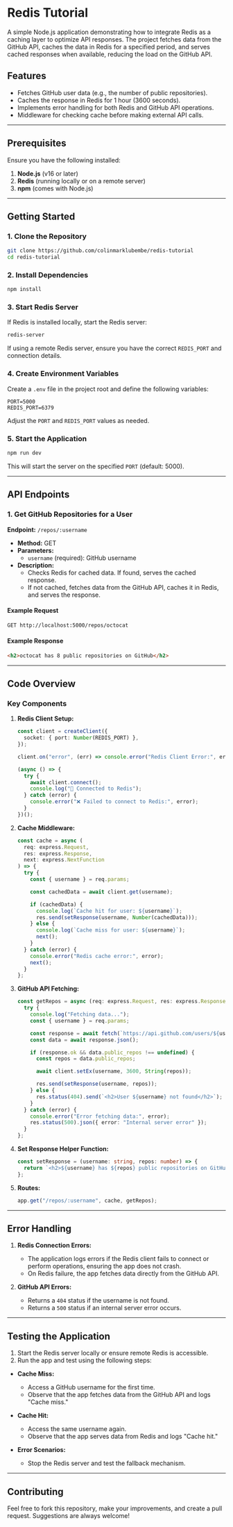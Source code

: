 # Redis Tutorial

A simple Node.js application demonstrating how to integrate Redis as a caching layer to optimize API responses. The project fetches data from the GitHub API, caches the data in Redis for a specified period, and serves cached responses when available, reducing the load on the GitHub API.

## Features

- Fetches GitHub user data (e.g., the number of public repositories).
- Caches the response in Redis for 1 hour (3600 seconds).
- Implements error handling for both Redis and GitHub API operations.
- Middleware for checking cache before making external API calls.

---

## Prerequisites

Ensure you have the following installed:

1. **Node.js** (v16 or later)
2. **Redis** (running locally or on a remote server)
3. **npm** (comes with Node.js)

---

## Getting Started

### 1. Clone the Repository
```bash
git clone https://github.com/colinmarklubembe/redis-tutorial
cd redis-tutorial
```

### 2. Install Dependencies
```bash
npm install
```

### 3. Start Redis Server

If Redis is installed locally, start the Redis server:
```bash
redis-server
```
If using a remote Redis server, ensure you have the correct `REDIS_PORT` and connection details.

### 4. Create Environment Variables
Create a `.env` file in the project root and define the following variables:
```env
PORT=5000
REDIS_PORT=6379
```
Adjust the `PORT` and `REDIS_PORT` values as needed.

### 5. Start the Application
```bash
npm run dev
```
This will start the server on the specified `PORT` (default: 5000).

---

## API Endpoints

### 1. **Get GitHub Repositories for a User**
**Endpoint:** `/repos/:username`

- **Method:** GET
- **Parameters:**
  - `username` (required): GitHub username
- **Description:**
  - Checks Redis for cached data. If found, serves the cached response.
  - If not cached, fetches data from the GitHub API, caches it in Redis, and serves the response.

#### Example Request
```bash
GET http://localhost:5000/repos/octocat
```

#### Example Response
```html
<h2>octocat has 8 public repositories on GitHub</h2>
```

---

## Code Overview

### Key Components

1. **Redis Client Setup:**
   ```typescript
   const client = createClient({
     socket: { port: Number(REDIS_PORT) },
   });

   client.on("error", (err) => console.error("Redis Client Error:", err));

   (async () => {
     try {
       await client.connect();
       console.log("🔗 Connected to Redis");
     } catch (error) {
       console.error("❌ Failed to connect to Redis:", error);
     }
   })();
   ```

2. **Cache Middleware:**
   ```typescript
   const cache = async (
     req: express.Request,
     res: express.Response,
     next: express.NextFunction
   ) => {
     try {
       const { username } = req.params;

       const cachedData = await client.get(username);

       if (cachedData) {
         console.log(`Cache hit for user: ${username}`);
         res.send(setResponse(username, Number(cachedData)));
       } else {
         console.log(`Cache miss for user: ${username}`);
         next();
       }
     } catch (error) {
       console.error("Redis cache error:", error);
       next();
     }
   };
   ```

3. **GitHub API Fetching:**
   ```typescript
   const getRepos = async (req: express.Request, res: express.Response) => {
     try {
       console.log("Fetching data...");
       const { username } = req.params;

       const response = await fetch(`https://api.github.com/users/${username}`);
       const data = await response.json();

       if (response.ok && data.public_repos !== undefined) {
         const repos = data.public_repos;

         await client.setEx(username, 3600, String(repos));

         res.send(setResponse(username, repos));
       } else {
         res.status(404).send(`<h2>User ${username} not found</h2>`);
       }
     } catch (error) {
       console.error("Error fetching data:", error);
       res.status(500).json({ error: "Internal server error" });
     }
   };
   ```

4. **Set Response Helper Function:**
   ```typescript
   const setResponse = (username: string, repos: number) => {
     return `<h2>${username} has ${repos} public repositories on GitHub</h2>`;
   };
   ```

5. **Routes:**
   ```typescript
   app.get("/repos/:username", cache, getRepos);
   ```

---

## Error Handling

1. **Redis Connection Errors:**
   - The application logs errors if the Redis client fails to connect or perform operations, ensuring the app does not crash.
   - On Redis failure, the app fetches data directly from the GitHub API.

2. **GitHub API Errors:**
   - Returns a `404` status if the username is not found.
   - Returns a `500` status if an internal server error occurs.

---

## Testing the Application

1. Start the Redis server locally or ensure remote Redis is accessible.
2. Run the app and test using the following steps:

- **Cache Miss:**
  - Access a GitHub username for the first time.
  - Observe that the app fetches data from the GitHub API and logs "Cache miss."

- **Cache Hit:**
  - Access the same username again.
  - Observe that the app serves data from Redis and logs "Cache hit."

- **Error Scenarios:**
  - Stop the Redis server and test the fallback mechanism.

---

## Contributing

Feel free to fork this repository, make your improvements, and create a pull request. Suggestions are always welcome!

